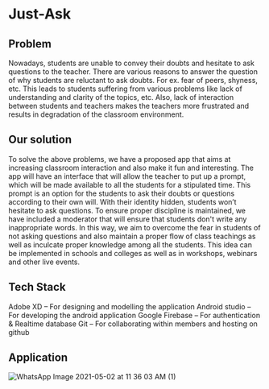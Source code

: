 # Just-Ask

## Problem

Nowadays, students are unable to convey their doubts and hesitate to ask questions to the teacher.
There are various reasons to answer the question of why students are reluctant to ask doubts. For ex. fear of peers, shyness, etc.
This leads to students suffering from various problems like lack of understanding and clarity of the topics, etc.
Also, lack of interaction between students and teachers makes the teachers more frustrated and results in degradation of the classroom environment.

## Our solution

To solve the above problems, we have a proposed app that aims at increasing classroom interaction and also make it fun and interesting.
The app will have an interface that will allow the teacher to put up a prompt, which will be made available to all the students for a stipulated time.
This prompt is an option for the students to ask their doubts or questions according to their own will. With their identity hidden, students won’t hesitate to ask questions.
To ensure proper discipline is maintained, we have included a moderator that will ensure that students don't write any inappropriate words.
In this way, we aim to overcome the fear in students of not asking questions and also maintain a proper flow of class teachings as well as inculcate proper knowledge among all the students.
This idea can be implemented in schools and colleges as well as in workshops, webinars and other live events. 

## Tech Stack

Adobe XD – For designing and modelling the application
Android studio – For developing the android application
Google Firebase – For authentication & Realtime database
Git – For collaborating within members and hosting on github

## Application

![WhatsApp Image 2021-05-02 at 11 36 03 AM (1)](https://user-images.githubusercontent.com/63179137/116804266-104f8880-ab3b-11eb-82aa-3eb73bcfd86b.jpeg)
